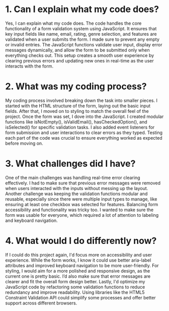 # 1. Can I explain what my code does?

Yes, I can explain what my code does. The code handles the core functionality of a form validation system using JavaScript. It ensures that key input fields like name, email, rating, genre selection, and features are validated when a user submits the form. I made sure to prevent any empty or invalid entries. The JavaScript functions validate user input, display error messages dynamically, and allow the form to be submitted only when everything checks out. This setup creates a smooth user experience by clearing previous errors and updating new ones in real-time as the user interacts with the form.

# 2. What was my coding process?

My coding process involved breaking down the task into smaller pieces. I started with the HTML structure of the form, laying out the basic input fields. After that, I moved on to styling to match the overall feel of the project. Once the form was set, I dove into the JavaScript. I created modular functions like isNotEmpty(), isValidEmail(), hasCheckedOption(), and isSelected() for specific validation tasks. I also added event listeners for form submission and user interactions to clear errors as they typed. Testing each part of the code was crucial to ensure everything worked as expected before moving on.

# 3. What challenges did I have?

One of the main challenges was handling real-time error clearing effectively. I had to make sure that previous error messages were removed when users interacted with the inputs without messing up the layout. Another challenge was keeping the validation functions modular and reusable, especially since there were multiple input types to manage, like ensuring at least one checkbox was selected for features. Balancing form accessibility and functionality was tricky too. I wanted to make sure the form was usable for everyone, which required a lot of attention to labeling and keyboard navigation.

# 4. What would I do differently now?

If I could do this project again, I'd focus more on accessibility and user experience. While the form works, I know it could use better aria-label attributes and improved keyboard navigation to be more user-friendly. For styling, I would aim for a more polished and responsive design, as the current one is pretty basic. I’d also make sure that error messages are clearer and fit the overall form design better. Lastly, I'd optimize my JavaScript code by refactoring some validation functions to reduce redundancy and improve readability. Using libraries like the HTML5 Constraint Validation API could simplify some processes and offer better support across different browsers.

